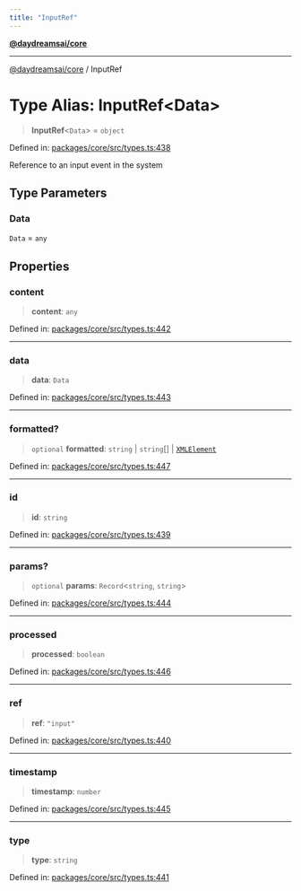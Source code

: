 ```yaml
---
title: "InputRef"
---
```


[**@daydreamsai/core**](./api-reference.md)

***

[@daydreamsai/core](./api-reference.md) / InputRef

# Type Alias: InputRef\<Data\>

> **InputRef**\<`Data`\> = `object`

Defined in: [packages/core/src/types.ts:438](https://github.com/dojoengine/daydreams/blob/cade502c379b7b9e103832026447c86310638fce/packages/core/src/types.ts#L438)

Reference to an input event in the system

## Type Parameters

### Data

`Data` = `any`

## Properties

### content

> **content**: `any`

Defined in: [packages/core/src/types.ts:442](https://github.com/dojoengine/daydreams/blob/cade502c379b7b9e103832026447c86310638fce/packages/core/src/types.ts#L442)

***

### data

> **data**: `Data`

Defined in: [packages/core/src/types.ts:443](https://github.com/dojoengine/daydreams/blob/cade502c379b7b9e103832026447c86310638fce/packages/core/src/types.ts#L443)

***

### formatted?

> `optional` **formatted**: `string` \| `string`[] \| [`XMLElement`](./XMLElement.md)

Defined in: [packages/core/src/types.ts:447](https://github.com/dojoengine/daydreams/blob/cade502c379b7b9e103832026447c86310638fce/packages/core/src/types.ts#L447)

***

### id

> **id**: `string`

Defined in: [packages/core/src/types.ts:439](https://github.com/dojoengine/daydreams/blob/cade502c379b7b9e103832026447c86310638fce/packages/core/src/types.ts#L439)

***

### params?

> `optional` **params**: `Record`\<`string`, `string`\>

Defined in: [packages/core/src/types.ts:444](https://github.com/dojoengine/daydreams/blob/cade502c379b7b9e103832026447c86310638fce/packages/core/src/types.ts#L444)

***

### processed

> **processed**: `boolean`

Defined in: [packages/core/src/types.ts:446](https://github.com/dojoengine/daydreams/blob/cade502c379b7b9e103832026447c86310638fce/packages/core/src/types.ts#L446)

***

### ref

> **ref**: `"input"`

Defined in: [packages/core/src/types.ts:440](https://github.com/dojoengine/daydreams/blob/cade502c379b7b9e103832026447c86310638fce/packages/core/src/types.ts#L440)

***

### timestamp

> **timestamp**: `number`

Defined in: [packages/core/src/types.ts:445](https://github.com/dojoengine/daydreams/blob/cade502c379b7b9e103832026447c86310638fce/packages/core/src/types.ts#L445)

***

### type

> **type**: `string`

Defined in: [packages/core/src/types.ts:441](https://github.com/dojoengine/daydreams/blob/cade502c379b7b9e103832026447c86310638fce/packages/core/src/types.ts#L441)
